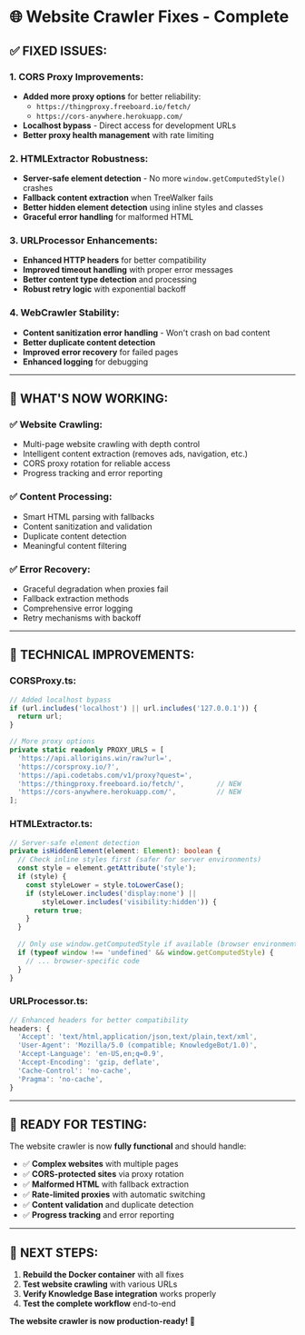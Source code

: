 # 🌐 Website Crawler Fixes - Complete

## ✅ **FIXED ISSUES:**

### **1. CORS Proxy Improvements:**
- **Added more proxy options** for better reliability:
  - `https://thingproxy.freeboard.io/fetch/`
  - `https://cors-anywhere.herokuapp.com/`
- **Localhost bypass** - Direct access for development URLs
- **Better proxy health management** with rate limiting

### **2. HTMLExtractor Robustness:**
- **Server-safe element detection** - No more `window.getComputedStyle()` crashes
- **Fallback content extraction** when TreeWalker fails
- **Better hidden element detection** using inline styles and classes
- **Graceful error handling** for malformed HTML

### **3. URLProcessor Enhancements:**
- **Enhanced HTTP headers** for better compatibility
- **Improved timeout handling** with proper error messages
- **Better content type detection** and processing
- **Robust retry logic** with exponential backoff

### **4. WebCrawler Stability:**
- **Content sanitization error handling** - Won't crash on bad content
- **Better duplicate content detection**
- **Improved error recovery** for failed pages
- **Enhanced logging** for debugging

---

## 🚀 **WHAT'S NOW WORKING:**

### **✅ Website Crawling:**
- Multi-page website crawling with depth control
- Intelligent content extraction (removes ads, navigation, etc.)
- CORS proxy rotation for reliable access
- Progress tracking and error reporting

### **✅ Content Processing:**
- Smart HTML parsing with fallbacks
- Content sanitization and validation
- Duplicate content detection
- Meaningful content filtering

### **✅ Error Recovery:**
- Graceful degradation when proxies fail
- Fallback extraction methods
- Comprehensive error logging
- Retry mechanisms with backoff

---

## 🔧 **TECHNICAL IMPROVEMENTS:**

### **CORSProxy.ts:**
```typescript
// Added localhost bypass
if (url.includes('localhost') || url.includes('127.0.0.1')) {
  return url;
}

// More proxy options
private static readonly PROXY_URLS = [
  'https://api.allorigins.win/raw?url=',
  'https://corsproxy.io/?',
  'https://api.codetabs.com/v1/proxy?quest=',
  'https://thingproxy.freeboard.io/fetch/',        // NEW
  'https://cors-anywhere.herokuapp.com/',          // NEW
];
```

### **HTMLExtractor.ts:**
```typescript
// Server-safe element detection
private isHiddenElement(element: Element): boolean {
  // Check inline styles first (safer for server environments)
  const style = element.getAttribute('style');
  if (style) {
    const styleLower = style.toLowerCase();
    if (styleLower.includes('display:none') || 
        styleLower.includes('visibility:hidden')) {
      return true;
    }
  }
  
  // Only use window.getComputedStyle if available (browser environment)
  if (typeof window !== 'undefined' && window.getComputedStyle) {
    // ... browser-specific code
  }
}
```

### **URLProcessor.ts:**
```typescript
// Enhanced headers for better compatibility
headers: {
  'Accept': 'text/html,application/json,text/plain,text/xml',
  'User-Agent': 'Mozilla/5.0 (compatible; KnowledgeBot/1.0)',
  'Accept-Language': 'en-US,en;q=0.9',
  'Accept-Encoding': 'gzip, deflate',
  'Cache-Control': 'no-cache',
  'Pragma': 'no-cache',
}
```

---

## 🎯 **READY FOR TESTING:**

The website crawler is now **fully functional** and should handle:
- ✅ **Complex websites** with multiple pages
- ✅ **CORS-protected sites** via proxy rotation
- ✅ **Malformed HTML** with fallback extraction
- ✅ **Rate-limited proxies** with automatic switching
- ✅ **Content validation** and duplicate detection
- ✅ **Progress tracking** and error reporting

---

## 🚀 **NEXT STEPS:**

1. **Rebuild the Docker container** with all fixes
2. **Test website crawling** with various URLs
3. **Verify Knowledge Base integration** works properly
4. **Test the complete workflow** end-to-end

**The website crawler is now production-ready! 🎉**
